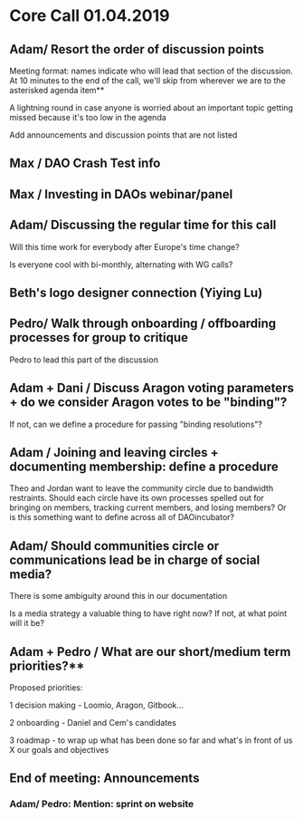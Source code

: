 # Core Call 01.04.2019

## Adam/ Resort the order of discussion points

Meeting format: names indicate who will lead that section of the discussion.  At 10 minutes to the end of the call, we'll skip from wherever we are to the asterisked agenda item\*\*

A lightning round in case anyone is worried about an important topic getting missed because it's too low in the agenda

Add announcements and discussion points that are not listed

## Max / DAO Crash Test info

## Max / Investing in DAOs webinar/panel

## Adam/ Discussing the regular time for this call

Will this time work for everybody after Europe's time change?

Is everyone cool with bi-monthly, alternating with WG calls?

## Beth's logo designer connection \(Yiying Lu\)

## Pedro/ Walk through onboarding / offboarding processes for group to critique

Pedro to lead this part of the discussion

## Adam + Dani / Discuss Aragon voting parameters + do we consider Aragon votes to be "binding"?

If not, can we define a procedure for passing "binding resolutions"?

## Adam / Joining and leaving circles + documenting membership: define a procedure

Theo and Jordan want to leave the community circle due to bandwidth restraints.  Should each circle have its own processes spelled out for bringing on members, tracking current members, and losing members? Or is this something want to define across all of DAOincubator?

## Adam/ Should communities circle or communications lead be in charge of social media?

There is some ambiguity around this in our documentation

Is a media strategy a valuable thing to have right now? If not, at what point will it be?

## 

## Adam + Pedro / What are our short/medium term priorities?\*\*

Proposed priorities:

1 decision making - Loomio, Aragon, Gitbook...

2 onboarding - Daniel and Cem's candidates

3 roadmap - to wrap up what has been done so far and what's in front of us X our goals and objectives

## End of meeting: Announcements

### Adam/ Pedro: Mention: sprint on website

